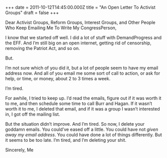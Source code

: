 +++
date = 2011-10-12T14:45:00.000Z
title = "An Open Letter To Activist Groups"
draft = false
+++


<div><p>Dear Activist Groups, Reform Groups, Interest Groups, and Other People Who Keep Emailing Me To Write My CongressPerson,</p>
<p>I know that we started off well. I did a lot of stuff with DemandProgress and the EFF. And I&#8217;m still big on an open internet, getting rid of censorship, removing the Patriot Act, and so on.</p>
<p>But.</p>
<p>I&#8217;m not sure which of you did it, but a lot of people seem to have my email address now. And all of you email me some sort of call to action, or ask for help, or time, or money, about 2 to 3 times a week.</p>
<p>I&#8217;m tired.</p>
<p>For awhile, I tried to keep up. I&#8217;d read the emails, figure out if it was worth it to me, and then schedule some time to call Burr and Hagan. If it wasn&#8217;t worth it to me, I deleted that email, and if it was a group I wasn&#8217;t interested in, I got off the mailing list.</p>
<p>But the situation didn&#8217;t improve. And I&#8217;m tired. So now, I delete your goddamn emails. You could&#8217;ve eased off a little. You could have not <em>given away my email address</em>. You could have done a lot of things differently. But it seems to be too late. I&#8217;m tired, and I&#8217;m deleting your shit.</p>
<p>Sincerely,
Me</p></div>